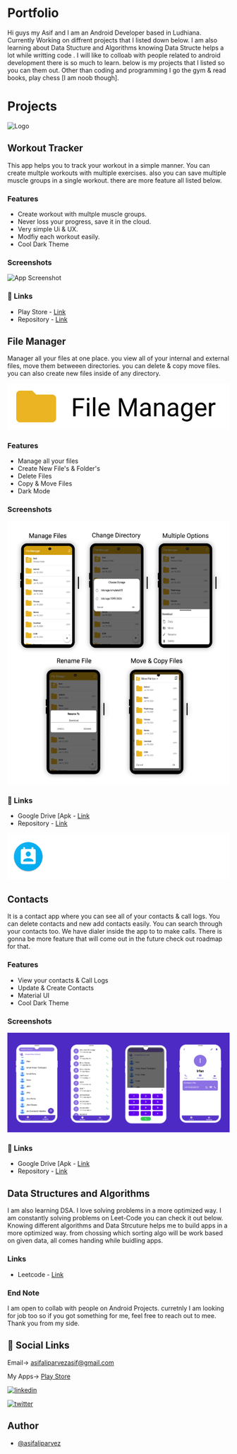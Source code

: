 # Portfolio
Hi guys my Asif and I am an Android Developer based in Ludhiana. Currently Working on diffrent projects that I listed down below. I am also learning about Data Stucture and Algorithms knowing Data Structe helps a lot while writting code . I will like to colloab with people related to android development there is so much to learn. below is my projects that I listed so you can them out. Other than coding and programming I go the gym & read books, play chess [I am noob though]. 

# Projects


![Logo](https://raw.githubusercontent.com/asifaliparvez/Jim-/main/Screenshots/Jim%20logo.png)


## Workout Tracker

This app helps you to track your workout in a simple manner. You can create multple workouts with multiple exercises. also you can save multiple muscle groups in a single workout. there are more feature all listed below.


### Features

- Create workout with multple muscle groups. 
- Never loss your progress, save it in the cloud.
- Very simple Ui & UX.
- Modfiy each workout easily. 
- Cool Dark Theme

### Screenshots

![App Screenshot](https://raw.githubusercontent.com/asifaliparvez/Jim-/main/Screenshots/Jim%20Screenshot.jpg)

### 🔗 Links
 - Play Store - [Link](https://play.google.com/store/apps/details?id=com.workout_tracker.jim)
 - Repository - [Link](https://github.com/asifaliparvez/Jim-)


## File Manager

Manager all your files at one place. you view all of your internal and external files, move them betweeen directories. you can delete & copy move files. you can also create new files inside of any directory. 


![Logo](https://github.com/asifaliparvez/File-Manager/blob/main/Screenshots/logo.png?raw=true)

### Features
- Manage all your files 
- Create New File's & Folder's
- Delete Files 
- Copy & Move Files 
- Dark Mode 


### Screenshots

![App Screenshot](https://raw.githubusercontent.com/asifaliparvez/File-Manager/main/Screenshots/app%20screenshots.jpg)

### 🔗 Links
 - Google Drive [Apk - [Link]()
 - Repository - [Link](https://github.com/asifaliparvez/File-Manager)
 


![Logo](https://raw.githubusercontent.com/asifaliparvez/Contacts/master/Screenshots/contact_app_logo.png)


## Contacts 

It is a contact app where you can see all of your contacts & call logs. You can delete contacts and new add contacts easily. You can search through your contacts too. We have dialer inside the app to to make calls.  There is gonna be more feature that will come out in the future check out roadmap for that.


### Features

- View your contacts & Call Logs 
- Update & Create Contacts
- Material UI
- Cool Dark Theme


### Screenshots

![App Screenshot](https://raw.githubusercontent.com/asifaliparvez/Contacts/master/Screenshots/contact_app_screenshot.jpg)


### 🔗 Links
 - Google Drive [Apk - [Link]()
 - Repository - [Link](https://github.com/asifaliparvez/Contacts)
 
## Data Structures and Algorithms 

I am also learning DSA. I love solving problems in a more optimized way. I am constantly solving problems  on Leet-Code you can check it out below. Knowing different algorithms and Data Strcuture helps me to build apps in a more optimized way. from chossing which sorting algo will be work based on given data,  all comes handing while buidling apps. 

### Links
- Leetcode - [Link](https://leetcode.com/asifaliparvez/)

### End Note

I am open to collab with people on Android Projects. curretnly I am looking for job too so if you got something for me, feel free to reach out to mee. Thank you from my side.

## 🔗 Social Links

Email-> asifaliparvezasif@gmail.com

My Apps-> [Play Store](https://play.google.com/store/apps/developer?id=Asif+Ali+Parvez)

[![linkedin](https://img.shields.io/badge/linkedin-0A66C2?style=for-the-badge&logo=linkedin&logoColor=white)](https://www.linkedin.com/)

[![twitter](https://img.shields.io/badge/twitter-1DA1F2?style=for-the-badge&logo=twitter&logoColor=white)](https://twitter.com/)


## Author

- [@asifaliparvez](https://github.com/asifaliparvez)



